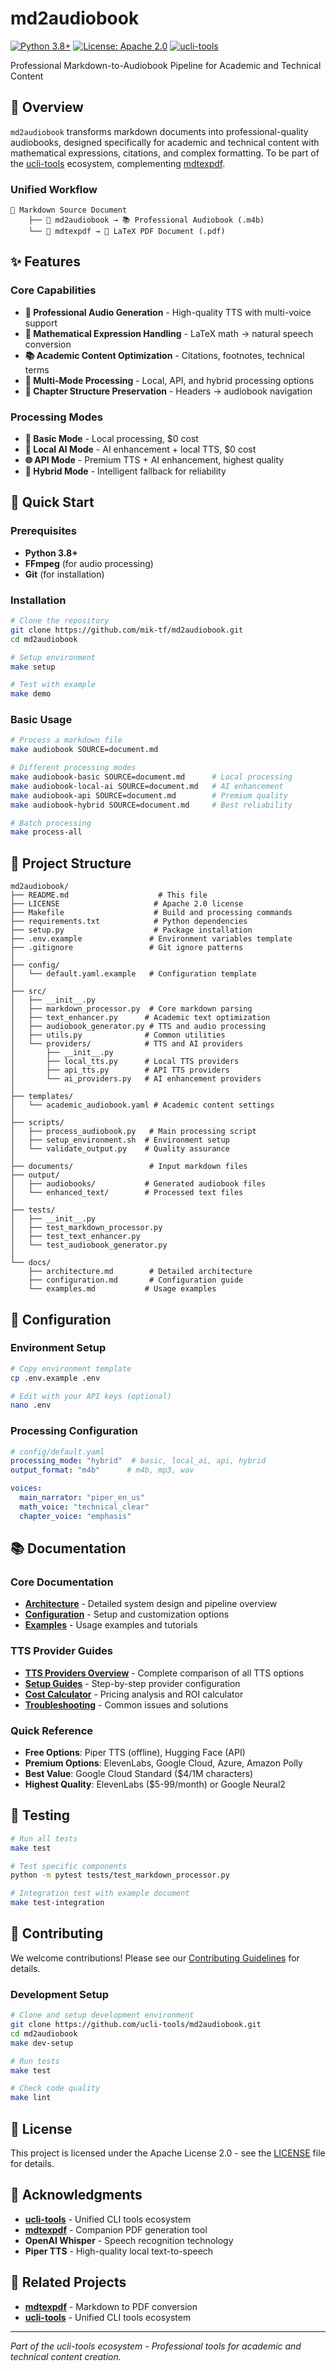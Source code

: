 # md2audiobook

[![Python 3.8+](https://img.shields.io/badge/python-3.8+-blue.svg)](https://www.python.org/downloads/)
[![License: Apache 2.0](https://img.shields.io/badge/License-Apache%202.0-yellow.svg)](https://opensource.org/licenses/Apache-2.0)
[![ucli-tools](https://img.shields.io/badge/ucli--tools-ecosystem-green.svg)](https://github.com/ucli-tools)

Professional Markdown-to-Audiobook Pipeline for Academic and Technical Content

## 🎯 Overview

`md2audiobook` transforms markdown documents into professional-quality audiobooks, designed specifically for academic and technical content with mathematical expressions, citations, and complex formatting. To be part of the [ucli-tools](https://github.com/ucli-tools) ecosystem, complementing [mdtexpdf](https://github.com/ucli-tools/mdtexpdf).

### **Unified Workflow**
```
📝 Markdown Source Document
    ├── 🎵 md2audiobook → 📚 Professional Audiobook (.m4b)
    └── 📄 mdtexpdf → 📄 LaTeX PDF Document (.pdf)
```

## ✨ Features

### **Core Capabilities**
- **🎵 Professional Audio Generation** - High-quality TTS with multi-voice support
- **🧮 Mathematical Expression Handling** - LaTeX math → natural speech conversion
- **📚 Academic Content Optimization** - Citations, footnotes, technical terms
- **🔄 Multi-Mode Processing** - Local, API, and hybrid processing options
- **📖 Chapter Structure Preservation** - Headers → audiobook navigation

### **Processing Modes**
- **📝 Basic Mode** - Local processing, $0 cost
- **🤖 Local AI Mode** - AI enhancement + local TTS, $0 cost
- **🌐 API Mode** - Premium TTS + AI enhancement, highest quality
- **🔄 Hybrid Mode** - Intelligent fallback for reliability

## 🚀 Quick Start

### Prerequisites
- **Python 3.8+**
- **FFmpeg** (for audio processing)
- **Git** (for installation)

### Installation
```bash
# Clone the repository
git clone https://github.com/mik-tf/md2audiobook.git
cd md2audiobook

# Setup environment
make setup

# Test with example
make demo
```

### Basic Usage
```bash
# Process a markdown file
make audiobook SOURCE=document.md

# Different processing modes
make audiobook-basic SOURCE=document.md      # Local processing
make audiobook-local-ai SOURCE=document.md   # AI enhancement
make audiobook-api SOURCE=document.md        # Premium quality
make audiobook-hybrid SOURCE=document.md     # Best reliability

# Batch processing
make process-all
```

## 📁 Project Structure

```
md2audiobook/
├── README.md                    # This file
├── LICENSE                     # Apache 2.0 license
├── Makefile                    # Build and processing commands
├── requirements.txt            # Python dependencies
├── setup.py                    # Package installation
├── .env.example               # Environment variables template
├── .gitignore                 # Git ignore patterns
│
├── config/
│   └── default.yaml.example   # Configuration template
│
├── src/
│   ├── __init__.py
│   ├── markdown_processor.py  # Core markdown parsing
│   ├── text_enhancer.py      # Academic text optimization
│   ├── audiobook_generator.py # TTS and audio processing
│   ├── utils.py              # Common utilities
│   └── providers/            # TTS and AI providers
│       ├── __init__.py
│       ├── local_tts.py      # Local TTS providers
│       ├── api_tts.py        # API TTS providers
│       └── ai_providers.py   # AI enhancement providers
│
├── templates/
│   └── academic_audiobook.yaml # Academic content settings
│
├── scripts/
│   ├── process_audiobook.py   # Main processing script
│   ├── setup_environment.sh  # Environment setup
│   └── validate_output.py    # Quality assurance
│
├── documents/                 # Input markdown files
├── output/
│   ├── audiobooks/           # Generated audiobook files
│   └── enhanced_text/        # Processed text files
│
├── tests/
│   ├── __init__.py
│   ├── test_markdown_processor.py
│   ├── test_text_enhancer.py
│   └── test_audiobook_generator.py
│
└── docs/
    ├── architecture.md        # Detailed architecture
    ├── configuration.md       # Configuration guide
    └── examples.md           # Usage examples
```

## 🔧 Configuration

### Environment Setup
```bash
# Copy environment template
cp .env.example .env

# Edit with your API keys (optional)
nano .env
```

### Processing Configuration
```yaml
# config/default.yaml
processing_mode: "hybrid"  # basic, local_ai, api, hybrid
output_format: "m4b"      # m4b, mp3, wav

voices:
  main_narrator: "piper_en_us"
  math_voice: "technical_clear"
  chapter_voice: "emphasis"
```

## 📚 Documentation

### Core Documentation
- **[Architecture](docs/architecture.md)** - Detailed system design and pipeline overview
- **[Configuration](docs/configuration.md)** - Setup and customization options
- **[Examples](docs/examples.md)** - Usage examples and tutorials

### TTS Provider Guides
- **[TTS Providers Overview](docs/tts-providers.md)** - Complete comparison of all TTS options
- **[Setup Guides](docs/setup-guides.md)** - Step-by-step provider configuration
- **[Cost Calculator](docs/cost-calculator.md)** - Pricing analysis and ROI calculator
- **[Troubleshooting](docs/troubleshooting.md)** - Common issues and solutions

### Quick Reference
- **Free Options**: Piper TTS (offline), Hugging Face (API)
- **Premium Options**: ElevenLabs, Google Cloud, Azure, Amazon Polly
- **Best Value**: Google Cloud Standard ($4/1M characters)
- **Highest Quality**: ElevenLabs ($5-99/month) or Google Neural2

## 🧪 Testing

```bash
# Run all tests
make test

# Test specific components
python -m pytest tests/test_markdown_processor.py

# Integration test with example document
make test-integration
```

## 🤝 Contributing

We welcome contributions! Please see our [Contributing Guidelines](CONTRIBUTING.md) for details.

### Development Setup
```bash
# Clone and setup development environment
git clone https://github.com/ucli-tools/md2audiobook.git
cd md2audiobook
make dev-setup

# Run tests
make test

# Check code quality
make lint
```

## 📄 License

This project is licensed under the Apache License 2.0 - see the [LICENSE](LICENSE) file for details.

## 🙏 Acknowledgments

- **[ucli-tools](https://github.com/ucli-tools)** - Unified CLI tools ecosystem
- **[mdtexpdf](https://github.com/ucli-tools/mdtexpdf)** - Companion PDF generation tool
- **OpenAI Whisper** - Speech recognition technology
- **Piper TTS** - High-quality local text-to-speech

## 🔗 Related Projects

- **[mdtexpdf](https://github.com/ucli-tools/mdtexpdf)** - Markdown to PDF conversion
- **[ucli-tools](https://github.com/ucli-tools)** - Unified CLI tools ecosystem

---

*Part of the ucli-tools ecosystem - Professional tools for academic and technical content creation.*
